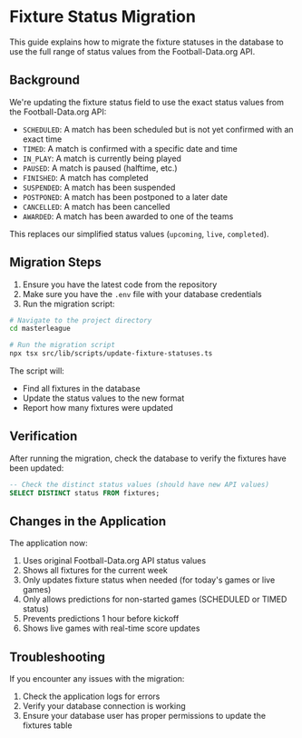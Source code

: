 # Fixture Status Migration

This guide explains how to migrate the fixture statuses in the database to use the full range of status values from the Football-Data.org API.

## Background

We're updating the fixture status field to use the exact status values from the Football-Data.org API:

- `SCHEDULED`: A match has been scheduled but is not yet confirmed with an exact time
- `TIMED`: A match is confirmed with a specific date and time
- `IN_PLAY`: A match is currently being played
- `PAUSED`: A match is paused (halftime, etc.)
- `FINISHED`: A match has completed
- `SUSPENDED`: A match has been suspended
- `POSTPONED`: A match has been postponed to a later date
- `CANCELLED`: A match has been cancelled
- `AWARDED`: A match has been awarded to one of the teams

This replaces our simplified status values (`upcoming`, `live`, `completed`).

## Migration Steps

1. Ensure you have the latest code from the repository
2. Make sure you have the `.env` file with your database credentials
3. Run the migration script:

```bash
# Navigate to the project directory
cd masterleague

# Run the migration script
npx tsx src/lib/scripts/update-fixture-statuses.ts
```

The script will:

- Find all fixtures in the database
- Update the status values to the new format
- Report how many fixtures were updated

## Verification

After running the migration, check the database to verify the fixtures have been updated:

```sql
-- Check the distinct status values (should have new API values)
SELECT DISTINCT status FROM fixtures;
```

## Changes in the Application

The application now:

1. Uses original Football-Data.org API status values
2. Shows all fixtures for the current week
3. Only updates fixture status when needed (for today's games or live games)
4. Only allows predictions for non-started games (SCHEDULED or TIMED status)
5. Prevents predictions 1 hour before kickoff
6. Shows live games with real-time score updates

## Troubleshooting

If you encounter any issues with the migration:

1. Check the application logs for errors
2. Verify your database connection is working
3. Ensure your database user has proper permissions to update the fixtures table
